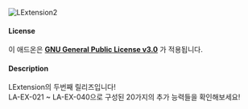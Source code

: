 ![LExtension2](https://user-images.githubusercontent.com/30228621/149660053-4de55627-18bb-4f79-a34a-a7df6c14dce1.png)
#### License
이 애드온은 [**GNU General Public License v3.0**](https://www.gnu.org/licenses/gpl-3.0.en.html) 가 적용됩니다. 

#### Description
LExtension의 두번째 릴리즈입니다!\
LA-EX-021 ~ LA-EX-040으로 구성된 20가지의 추가 능력들을 확인해보세요!
